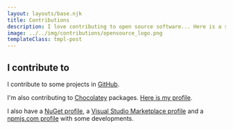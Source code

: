 ```yaml
---
layout: layouts/base.njk
title: Contributions
description: I love contributing to open source software... Here is a short brief about my contributions
image: ../../img/contributions/opensource_logo.png
templateClass: tmpl-post
---
```


## I contribute to

I contribute to some projects in [GitHub](https://github.com/piraces).

I'm also contributing to [Chocolatey](https://chocolatey.org/) packages. [Here is my profile](https://chocolatey.org/profiles/piraces).

I also have a [NuGet profile](https://www.nuget.org/profiles/piraces), a [Visual Studio Marketplace profile](https://marketplace.visualstudio.com/publishers/piraces) and a [npmjs.com profile](https://www.npmjs.com/~piraces) with some developments.
